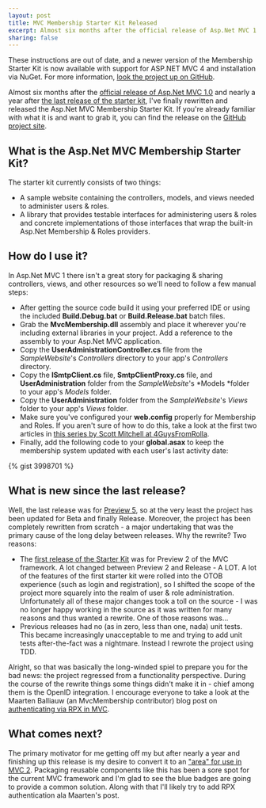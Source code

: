```yaml
--- 
layout: post
title: MVC Membership Starter Kit Released
excerpt: Almost six months after the official release of Asp.Net MVC 1.0 and nearly a year after the last release of the starter kit, I've finally rewritten and released the Asp.Net MVC Membership Starter Kit.
sharing: false
---
```


<p class="warning">These instructions are out of date, and a newer version of the Membership Starter Kit is now available with support for ASP.NET MVC 4 and installation via NuGet. For more information, <a href="https://github.com/troygoode/membershipstarterkit">look the project up on GitHub</a>.</p>

Almost six months after the [official release of Asp.Net MVC 1.0](http://haacked.com/archive/2009/03/18/aspnet-mvc-rtw.aspx) and nearly a year after [the last release of the starter kit](/2008/09/06/mvc-membership-preview-5/), I've finally rewritten and released the Asp.Net MVC Membership Starter Kit. If you're already familiar with what it is and want to grab it, you can find the release on the [GitHub project site](https://github.com/troygoode/membershipstarterkit).

## What is the Asp.Net MVC Membership Starter Kit?

The starter kit currently consists of two things:

* A sample website containing the controllers, models, and views needed to administer users & roles.
* A library that provides testable interfaces for administering users & roles and concrete implementations of those interfaces that wrap the built-in Asp.Net Membership & Roles providers.

## How do I use it?

In Asp.Net MVC 1 there isn't a great story for packaging & sharing controllers, views, and other resources so we'll need to follow a few manual steps:

* After getting the source code build it using your preferred IDE or using the included **Build.Debug.bat** or **Build.Release.bat** batch files.
* Grab the **MvcMembership.dll** assembly and place it wherever you're including external libraries in your project. Add a reference to the assembly to your Asp.Net MVC application.
* Copy the **UserAdministrationController.cs** file from the *SampleWebsite*'s *Controllers* directory to your app's *Controllers* directory.
* Copy the **ISmtpClient.cs** file, **SmtpClientProxy.cs** file, and **UserAdministration** folder from the *SampleWebsite*'s *Models *folder to your app's *Models* folder.
* Copy the **UserAdministration** folder from the *SampleWebsite*'s *Views* folder to your app's *Views* folder.
* Make sure you've configured your **web.config** properly for Membership and Roles. If you aren't sure of how to do this, take a look at the first two articles in [this series by Scott Mitchell at 4GuysFromRolla](http://www.4guysfromrolla.com/articles/120705-1.aspx).
* Finally, add the following code to your **global.asax** to keep the membership system updated with each user's last activity date:

{% gist 3998701 %}

## What is new since the last release?

Well, the last release was for [Preview 5](http://mvcmembership.codeplex.com/Release/ProjectReleases.aspx?ReleaseId=16809), so at the very least the project has been updated for Beta and finally Release. Moreover, the project has been completely rewritten from scratch - a major undertaking that was the primary cause of the long delay between releases. Why the rewrite? Two reasons:

* The [first release of the Starter Kit](http://mvcmembership.codeplex.com/Release/ProjectReleases.aspx?ReleaseId=12215) was for Preview 2 of the MVC framework. A lot changed between Preview 2 and Release - A LOT. A lot of the features of the first starter kit were rolled into the OTOB experience (such as login and registration), so I shifted the scope of the project more squarely into the realm of user & role administration. Unfortunately all of these major changes took a toll on the source - I was no longer happy working in the source as it was written for many reasons and thus wanted a rewrite. One of those reasons was...
* Previous releases had no (as in zero, less than one, nada) unit tests. This became increasingly unacceptable to me and trying to add unit tests after-the-fact was a nightmare. Instead I rewrote the project using TDD.

Alright, so that was basically the long-winded spiel to prepare you for the bad news: the project regressed from a functionality perspective. During the course of the rewrite things some things didn't make it in - chief among them is the OpenID integration. I encourage everyone to take a look at the Maarten Balliauw (an MvcMembership contributor) blog post on [authenticating via RPX in MVC](http://blog.maartenballiauw.be/post/2009/07/27/Authenticating-users-with-RPXNow-%28in-ASPNET-MVC%29.aspx).

## What comes next?

The primary motivator for me getting off my but after nearly a year and finishing up this release is my desire to convert it to an ["area" for use in MVC 2](http://weblogs.asp.net/scottgu/archive/2009/07/31/asp-net-mvc-v2-preview-1-released.aspx). Packaging reusable components like this has been a sore spot for the current MVC framework and I'm glad to see the blue badges are going to provide a common solution. Along with that I'll likely try to add RPX authentication ala Maarten's post.